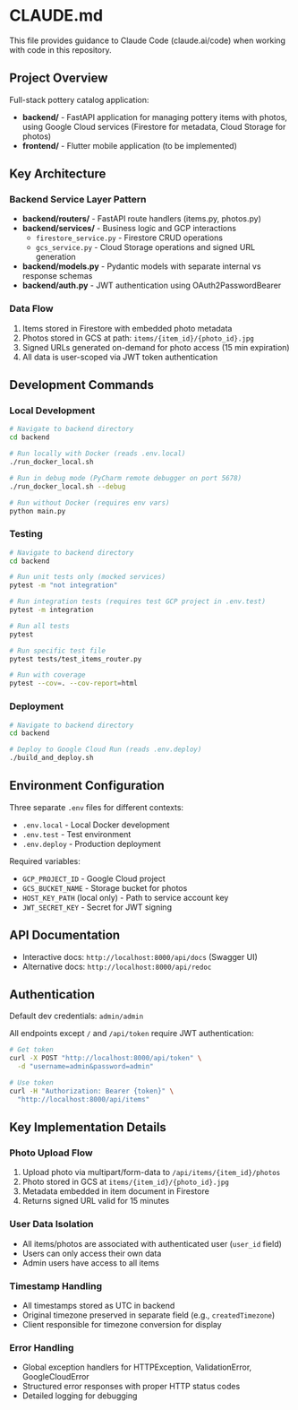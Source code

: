 # CLAUDE.md

This file provides guidance to Claude Code (claude.ai/code) when working with code in this repository.

## Project Overview

Full-stack pottery catalog application:
- **backend/** - FastAPI application for managing pottery items with photos, using Google Cloud services (Firestore for metadata, Cloud Storage for photos)
- **frontend/** - Flutter mobile application (to be implemented)

## Key Architecture

### Backend Service Layer Pattern
- **backend/routers/** - FastAPI route handlers (items.py, photos.py)
- **backend/services/** - Business logic and GCP interactions
  - `firestore_service.py` - Firestore CRUD operations
  - `gcs_service.py` - Cloud Storage operations and signed URL generation
- **backend/models.py** - Pydantic models with separate internal vs response schemas
- **backend/auth.py** - JWT authentication using OAuth2PasswordBearer

### Data Flow
1. Items stored in Firestore with embedded photo metadata
2. Photos stored in GCS at path: `items/{item_id}/{photo_id}.jpg`
3. Signed URLs generated on-demand for photo access (15 min expiration)
4. All data is user-scoped via JWT token authentication

## Development Commands

### Local Development
```bash
# Navigate to backend directory
cd backend

# Run locally with Docker (reads .env.local)
./run_docker_local.sh

# Run in debug mode (PyCharm remote debugger on port 5678)
./run_docker_local.sh --debug

# Run without Docker (requires env vars)
python main.py
```

### Testing
```bash
# Navigate to backend directory
cd backend

# Run unit tests only (mocked services)
pytest -m "not integration"

# Run integration tests (requires test GCP project in .env.test)
pytest -m integration

# Run all tests
pytest

# Run specific test file
pytest tests/test_items_router.py

# Run with coverage
pytest --cov=. --cov-report=html
```

### Deployment
```bash
# Navigate to backend directory
cd backend

# Deploy to Google Cloud Run (reads .env.deploy)
./build_and_deploy.sh
```

## Environment Configuration

Three separate `.env` files for different contexts:
- `.env.local` - Local Docker development
- `.env.test` - Test environment
- `.env.deploy` - Production deployment

Required variables:
- `GCP_PROJECT_ID` - Google Cloud project
- `GCS_BUCKET_NAME` - Storage bucket for photos
- `HOST_KEY_PATH` (local only) - Path to service account key
- `JWT_SECRET_KEY` - Secret for JWT signing

## API Documentation

- Interactive docs: `http://localhost:8000/api/docs` (Swagger UI)
- Alternative docs: `http://localhost:8000/api/redoc`

## Authentication

Default dev credentials: `admin/admin`

All endpoints except `/` and `/api/token` require JWT authentication:
```bash
# Get token
curl -X POST "http://localhost:8000/api/token" \
  -d "username=admin&password=admin"

# Use token
curl -H "Authorization: Bearer {token}" \
  "http://localhost:8000/api/items"
```

## Key Implementation Details

### Photo Upload Flow
1. Upload photo via multipart/form-data to `/api/items/{item_id}/photos`
2. Photo stored in GCS at `items/{item_id}/{photo_id}.jpg`
3. Metadata embedded in item document in Firestore
4. Returns signed URL valid for 15 minutes

### User Data Isolation
- All items/photos are associated with authenticated user (`user_id` field)
- Users can only access their own data
- Admin users have access to all items

### Timestamp Handling
- All timestamps stored as UTC in backend
- Original timezone preserved in separate field (e.g., `createdTimezone`)
- Client responsible for timezone conversion for display

### Error Handling
- Global exception handlers for HTTPException, ValidationError, GoogleCloudError
- Structured error responses with proper HTTP status codes
- Detailed logging for debugging
